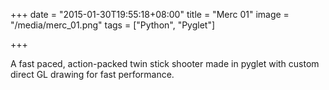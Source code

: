 +++
date = "2015-01-30T19:55:18+08:00"
title = "Merc 01"
image = "/media/merc_01.png"
tags = ["Python", "Pyglet"]

+++

A fast paced, action-packed twin stick shooter made in pyglet with custom direct GL drawing for fast performance.